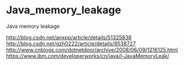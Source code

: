 # Java_memory_leakage
Java memory leakage

http://blog.csdn.net/anxpp/article/details/51325838
http://blog.csdn.net/gzh0222/article/details/8538727
http://www.cnblogs.com/dotnetdoor/archive/2008/06/09/1216125.html
https://www.ibm.com/developerworks/cn/java/l-JavaMemoryLeak/

